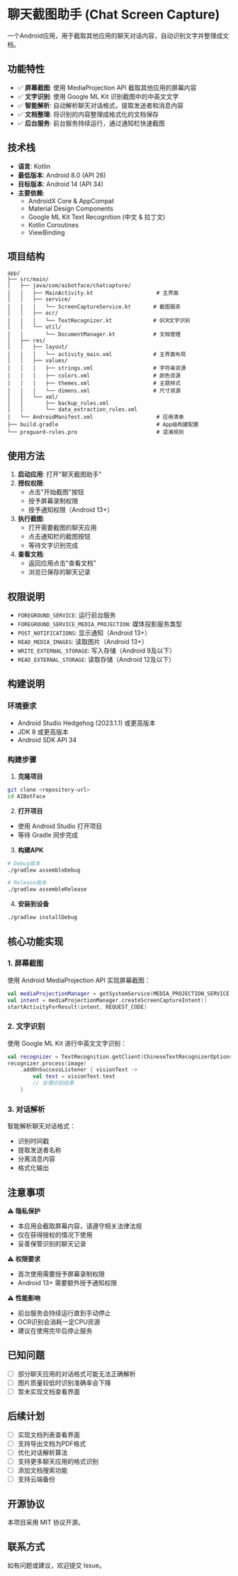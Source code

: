 # 聊天截图助手 (Chat Screen Capture)

一个Android应用，用于截取其他应用的聊天对话内容，自动识别文字并整理成文档。

## 功能特性

- ✅ **屏幕截图**: 使用 MediaProjection API 截取其他应用的屏幕内容
- ✅ **文字识别**: 使用 Google ML Kit 识别截图中的中英文文字
- ✅ **智能解析**: 自动解析聊天对话格式，提取发送者和消息内容
- ✅ **文档整理**: 将识别的内容整理成格式化的文档保存
- ✅ **后台服务**: 前台服务持续运行，通过通知栏快速截图

## 技术栈

- **语言**: Kotlin
- **最低版本**: Android 8.0 (API 26)
- **目标版本**: Android 14 (API 34)
- **主要依赖**:
  - AndroidX Core & AppCompat
  - Material Design Components
  - Google ML Kit Text Recognition (中文 & 拉丁文)
  - Kotlin Coroutines
  - ViewBinding

## 项目结构

```
app/
├── src/main/
│   ├── java/com/aibotface/chatcapture/
│   │   ├── MainActivity.kt                    # 主界面
│   │   ├── service/
│   │   │   └── ScreenCaptureService.kt       # 截图服务
│   │   ├── ocr/
│   │   │   └── TextRecognizer.kt             # OCR文字识别
│   │   └── util/
│   │       └── DocumentManager.kt            # 文档管理
│   ├── res/
│   │   ├── layout/
│   │   │   └── activity_main.xml             # 主界面布局
│   │   ├── values/
│   │   │   ├── strings.xml                   # 字符串资源
│   │   │   ├── colors.xml                    # 颜色资源
│   │   │   ├── themes.xml                    # 主题样式
│   │   │   └── dimens.xml                    # 尺寸资源
│   │   └── xml/
│   │       ├── backup_rules.xml
│   │       └── data_extraction_rules.xml
│   └── AndroidManifest.xml                    # 应用清单
├── build.gradle                               # App级构建配置
└── proguard-rules.pro                         # 混淆规则
```

## 使用方法

1. **启动应用**: 打开"聊天截图助手"
2. **授权权限**: 
   - 点击"开始截图"按钮
   - 授予屏幕录制权限
   - 授予通知权限（Android 13+）
3. **执行截图**: 
   - 打开需要截图的聊天应用
   - 点击通知栏的截图按钮
   - 等待文字识别完成
4. **查看文档**: 
   - 返回应用点击"查看文档"
   - 浏览已保存的聊天记录

## 权限说明

- `FOREGROUND_SERVICE`: 运行前台服务
- `FOREGROUND_SERVICE_MEDIA_PROJECTION`: 媒体投影服务类型
- `POST_NOTIFICATIONS`: 显示通知（Android 13+）
- `READ_MEDIA_IMAGES`: 读取图片（Android 13+）
- `WRITE_EXTERNAL_STORAGE`: 写入存储（Android 9及以下）
- `READ_EXTERNAL_STORAGE`: 读取存储（Android 12及以下）

## 构建说明

### 环境要求
- Android Studio Hedgehog (2023.1.1) 或更高版本
- JDK 8 或更高版本
- Android SDK API 34

### 构建步骤

1. **克隆项目**
```bash
git clone <repository-url>
cd AIBotFace
```

2. **打开项目**
- 使用 Android Studio 打开项目
- 等待 Gradle 同步完成

3. **构建APK**
```bash
# Debug版本
./gradlew assembleDebug

# Release版本
./gradlew assembleRelease
```

4. **安装到设备**
```bash
./gradlew installDebug
```

## 核心功能实现

### 1. 屏幕截图

使用 Android MediaProjection API 实现屏幕截图：

```kotlin
val mediaProjectionManager = getSystemService(MEDIA_PROJECTION_SERVICE) as MediaProjectionManager
val intent = mediaProjectionManager.createScreenCaptureIntent()
startActivityForResult(intent, REQUEST_CODE)
```

### 2. 文字识别

使用 Google ML Kit 进行中英文文字识别：

```kotlin
val recognizer = TextRecognition.getClient(ChineseTextRecognizerOptions.Builder().build())
recognizer.process(image)
    .addOnSuccessListener { visionText ->
        val text = visionText.text
        // 处理识别结果
    }
```

### 3. 对话解析

智能解析聊天对话格式：
- 识别时间戳
- 提取发送者名称
- 分离消息内容
- 格式化输出

## 注意事项

⚠️ **隐私保护**
- 本应用会截取屏幕内容，请遵守相关法律法规
- 仅在获得授权的情况下使用
- 妥善保管识别的聊天记录

⚠️ **权限要求**
- 首次使用需要授予屏幕录制权限
- Android 13+ 需要额外授予通知权限

⚠️ **性能影响**
- 前台服务会持续运行直到手动停止
- OCR识别会消耗一定CPU资源
- 建议在使用完毕后停止服务

## 已知问题

- [ ] 部分聊天应用的对话格式可能无法正确解析
- [ ] 图片质量较低时识别准确率会下降
- [ ] 暂未实现文档查看界面

## 后续计划

- [ ] 实现文档列表查看界面
- [ ] 支持导出文档为PDF格式
- [ ] 优化对话解析算法
- [ ] 支持更多聊天应用的格式识别
- [ ] 添加文档搜索功能
- [ ] 支持云端备份

## 开源协议

本项目采用 MIT 协议开源。

## 联系方式

如有问题或建议，欢迎提交 Issue。
